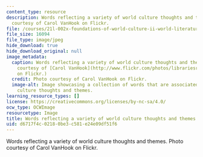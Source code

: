```yaml
---
content_type: resource
description: Words reflecting a variety of world culture thoughts and themes. Photo
  courtesy of Carol VanHook on Flickr.
file: /courses/21l-002x-foundations-of-world-culture-ii-world-literatures-and-texts-spring-2012/d6717f4c02180be3c581e24e09df51f6_21l-002xs12-th.jpg
file_size: 16094
file_type: image/jpeg
hide_download: true
hide_download_original: null
image_metadata:
  caption: Words reflecting a variety of world culture thoughts and themes. (Photo
    courtesy of [Carol VanHook](http://www.flickr.com/photos/librariesrock/4105799665/)
    on Flickr.)
  credit: Photo courtesy of Carol VanHook on Flickr.
  image-alt: Image showcasing a collection of words that are associated with world
    culture thoughts and themes.
learning_resource_types: []
license: https://creativecommons.org/licenses/by-nc-sa/4.0/
ocw_type: OCWImage
resourcetype: Image
title: Words reflecting a variety of world culture thoughts and themes
uid: d6717f4c-0218-0be3-c581-e24e09df51f6
---
```

Words reflecting a variety of world culture thoughts and themes. Photo courtesy of Carol VanHook on Flickr.